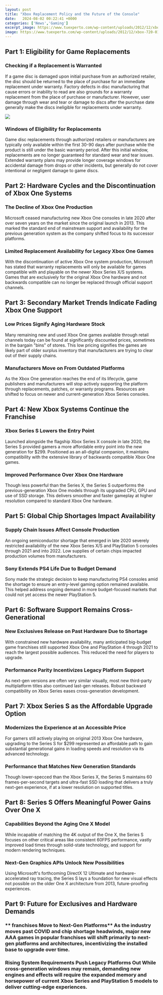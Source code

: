```yaml
---
layout: post
title: "Xbox Replacement Policy and the Future of the Console"
date:   2024-08-02 00:22:41 +0000
categories: ['News','Gaming']
excerpt_image: https://www.tuexperto.com/wp-content/uploads/2012/12/xbox-720-01.jpg
image: https://www.tuexperto.com/wp-content/uploads/2012/12/xbox-720-01.jpg
---
```


## Part 1: Eligibility for Game Replacements 
### **Checking if a Replacement is Warranted**
If a game disc is damaged upon initial purchase from an authorized retailer, the disc should be returned to the place of purchase for an immediate replacement under warranty. Factory defects in disc manufacturing that cause errors or inability to read are also grounds for a warranty replacement from the place of purchase or manufacturer. However, user damage through wear and tear or damage to discs after the purchase date generally make the discs ineligible for replacements under warranty. 

![](https://i.ytimg.com/vi/f3UeujFzoP0/maxresdefault.jpg)
### **Windows of Eligibility for Replacements** 
Game disc replacements through authorized retailers or manufacturers are typically only available within the first 30-90 days after purchase while the product is still under the basic warranty period. After this initial window, replacements are no longer guaranteed for standard wear and tear issues. Extended warranty plans may provide longer coverage windows for accidental damage from drops or other incidents, but generally do not cover intentional or negligent damage to game discs.
## Part 2: Hardware Cycles and the Discontinuation of Xbox One Systems
### **The Decline of Xbox One Production**
Microsoft ceased manufacturing new Xbox One consoles in late 2020 after over seven years on the market since the original launch in 2013. This marked the standard end of mainstream support and availability for the previous generation system as the company shifted focus to its successor platforms.
### **Limited Replacement Availability for Legacy Xbox One Games**  
With the discontinuation of active Xbox One system production, Microsoft has stated that warranty replacements will only be available for games compatible with and playable on the newer Xbox Series X/S systems. Games that are exclusively for the original Xbox One hardware and not backwards compatible can no longer be replaced through official support channels.
## Part 3: Secondary Market Trends Indicate Fading Xbox One Support
### **Low Prices Signify Aging Hardware Stock**
Many remaining new and used Xbox One games available through retail channels today can be found at significantly discounted prices, sometimes in the bargain "bins" of stores. This low pricing signifies the games are likely part of older surplus inventory that manufacturers are trying to clear out of their supply chains.
### **Manufacturers Move on From Outdated Platforms**  
As the Xbox One generation reaches the end of its lifecycle, game publishers and manufacturers will stop actively supporting the platform through replacements, patches, or warranty programs. Resources are shifted to focus on newer and current-generation Xbox Series consoles.
## Part 4: New Xbox Systems Continue the Franchise 
### **Xbox Series S Lowers the Entry Point**
Launched alongside the flagship Xbox Series X console in late 2020, the Series S provided gamers a more affordable entry point into the new generation for $299. Positioned as an all-digital companion, it maintains compatibility with the extensive library of backwards compatible Xbox One games.
### **Improved Performance Over Xbox One Hardware**  
Though less powerful than the Series X, the Series S outperforms the previous-generation Xbox One models through its upgraded CPU, GPU and use of SSD storage. This delivers smoother and faster gameplay at higher resolution compared to standard Xbox One hardware.
## Part 5: Global Chip Shortages Impact Availability
### **Supply Chain Issues Affect Console Production**
An ongoing semiconductor shortage that emerged in late 2020 severely restricted availability of the new Xbox Series X/S and PlayStation 5 consoles through 2021 and into 2022. Low supplies of certain chips impacted production volumes from manufacturers.
### **Sony Extends PS4 Life Due to Budget Demand**  
Sony made the strategic decision to keep manufacturing PS4 consoles amid the shortage to ensure an entry-level gaming option remained available. This helped address ongoing demand in more budget-focused markets that could not yet access the newer PlayStation 5.
## Part 6: Software Support Remains Cross-Generational  
### **New Exclusives Release on Past Hardware Due to Shortage**  
With constrained new hardware availability, many anticipated big-budget game franchises still supported Xbox One and PlayStation 4 through 2021 to reach the largest possible audiences. This reduced the need for players to upgrade.
### **Performance Parity Incentivizes Legacy Platform Support**  
As next-gen versions are often very similar visually, most new third-party multiplatform titles also continued last-gen releases. Robust backward compatibility on Xbox Series eases cross-generation development.
## Part 7: Xbox Series S as the Affordable Upgrade Option
### **Modernizes the Experience at an Accessible Price**  
For gamers still actively playing on original 2013 Xbox One hardware, upgrading to the Series S for $299 represented an affordable path to gain substantial generational gains in loading speeds and resolution via its advanced technology.
### **Performance that Matches New Generation Standards**  
Though lower-specced than the Xbox Series X, the Series S maintains 60 frames-per-second targets and ultra-fast SSD loading that delivers a truly next-gen experience, if at a lower resolution on supported titles.
## Part 8: Series S Offers Meaningful Power Gains Over One X 
### **Capabilities Beyond the Aging One X Model**   
While incapable of matching the 4K output of the One X, the Series S focuses on other critical areas like consistent 60FPS performance, vastly improved load times through solid-state technology, and support for modern rendering techniques.
### **Next-Gen Graphics APIs Unlock New Possibilities**  
Using Microsoft's forthcoming DirectX 12 Ultimate and hardware-accelerated ray tracing, the Series S lays a foundation for new visual effects not possible on the older One X architecture from 2013, future-proofing experiences.
## Part 9: Future for Exclusives and Hardware Demands
### ** franchises Move to Next-Gen Platforms**   As the industry moves past COVID and chip shortage headwinds, major new AAA games in popular franchises will shift primarily to next-gen platforms and architectures, incentivizing the installed base to upgrade over time. 
### **Rising System Requirements Push Legacy Platforms Out** While cross-generation windows may remain, demanding new engines and effects will require the expanded memory and horsepower of current Xbox Series and PlayStation 5 models to deliver cutting-edge experiences.
